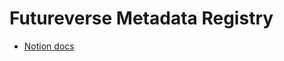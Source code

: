 # Futureverse Metadata Registry

- [Notion docs](https://www.notion.so/futureverse/Metadata-Registry-RFC-3fb12d49a488404badb391319d0cb24c)
